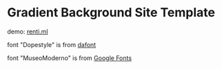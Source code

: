 # Gradient Background Site Template
demo: [renti.ml](https://renti.ml/)

font "Dopestyle" is from [dafont](https://www.dafont.com/theme.php?cat=607)

font "MuseoModerno" is from [Google Fonts](https://fonts.google.com/specimen/MuseoModerno)
